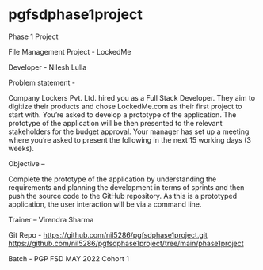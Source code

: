# pgfsdphase1project

Phase 1 Project

File Management Project - LockedMe

Developer -  Nilesh Lulla

Problem statement - 

Company Lockers Pvt. Ltd. hired you as a Full Stack Developer. They aim to digitize their products and chose LockedMe.com as their first project to start with. You’re asked to develop a prototype of the application. The prototype of the application will be then presented to the relevant stakeholders for the budget approval. Your manager has set up a meeting where you’re asked to present the following in the next 15 working days (3 weeks).

Objective – 

Complete the prototype of the application by understanding the requirements and planning the development in terms of sprints and then push the source code to the GitHub repository. As this is a prototyped application, the user interaction will be via a command line.

Trainer – Virendra Sharma

Git Repo - https://github.com/nil5286/pgfsdphase1project.git
https://github.com/nil5286/pgfsdphase1project/tree/main/phase1project

Batch - PGP FSD MAY 2022 Cohort 1

